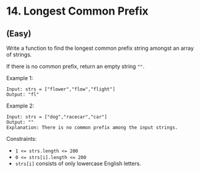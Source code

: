 # 14. Longest Common Prefix
## (Easy)

Write a function to find the longest common prefix string amongst an array of strings.

If there is no common prefix, return an empty string `""`.

Example 1:

```
Input: strs = ["flower","flow","flight"]
Output: "fl"
```

Example 2:

```
Input: strs = ["dog","racecar","car"]
Output: ""
Explanation: There is no common prefix among the input strings.
```

Constraints:

- `1 <= strs.length <= 200`
- `0 <= strs[i].length <= 200`
- `strs[i]` consists of only lowercase English letters.